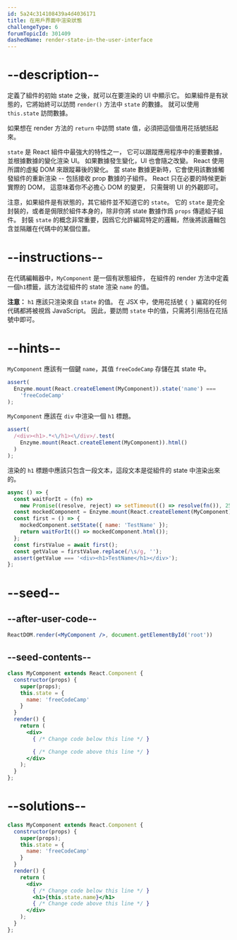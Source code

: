 ```yaml
---
id: 5a24c314108439a4d4036171
title: 在用戶界面中渲染狀態
challengeType: 6
forumTopicId: 301409
dashedName: render-state-in-the-user-interface
---
```


# --description--

定義了組件的初始 state 之後，就可以在要渲染的 UI 中顯示它。 如果組件是有狀態的，它將始終可以訪問 `render()` 方法中 `state` 的數據。 就可以使用 `this.state` 訪問數據。

如果想在 render 方法的 `return` 中訪問 state 值，必須把這個值用花括號括起來。

`state` 是 React 組件中最強大的特性之一， 它可以跟蹤應用程序中的重要數據，並根據數據的變化渲染 UI。 如果數據發生變化，UI 也會隨之改變。 React 使用所謂的虛擬 DOM 來跟蹤幕後的變化。 當 state 數據更新時，它會使用該數據觸發組件的重新渲染 -- 包括接收 prop 數據的子組件。 React 只在必要的時候更新實際的 DOM， 這意味着你不必擔心 DOM 的變更， 只需聲明 UI 的外觀即可。

注意，如果組件是有狀態的，其它組件並不知道它的 `state`。 它的 `state` 是完全封裝的，或者是侷限於組件本身的，除非你將 state 數據作爲 `props` 傳遞給子組件。 封裝 `state` 的概念非常重要，因爲它允許編寫特定的邏輯，然後將該邏輯包含並隔離在代碼中的某個位置。

# --instructions--

在代碼編輯器中，`MyComponent` 是一個有狀態組件， 在組件的 render 方法中定義一個`h1`標籤，該方法從組件的 state 渲染 `name` 的值。

**注意：** `h1` 應該只渲染來自 `state` 的值。 在 JSX 中，使用花括號 `{ }` 編寫的任何代碼都將被視爲 JavaScript。 因此，要訪問 `state` 中的值，只需將引用括在花括號中即可。

# --hints--

`MyComponent` 應該有一個鍵 `name`，其值 `freeCodeCamp` 存儲在其 state 中。

```js
assert(
  Enzyme.mount(React.createElement(MyComponent)).state('name') ===
    'freeCodeCamp'
);
```

`MyComponent` 應該在 `div` 中渲染一個 `h1` 標題。

```js
assert(
  /<div><h1>.*<\/h1><\/div>/.test(
    Enzyme.mount(React.createElement(MyComponent)).html()
  )
);
```

渲染的 `h1` 標題中應該只包含一段文本，這段文本是從組件的 state 中渲染出來的。

```js
async () => {
  const waitForIt = (fn) =>
    new Promise((resolve, reject) => setTimeout(() => resolve(fn()), 250));
  const mockedComponent = Enzyme.mount(React.createElement(MyComponent));
  const first = () => {
    mockedComponent.setState({ name: 'TestName' });
    return waitForIt(() => mockedComponent.html());
  };
  const firstValue = await first();
  const getValue = firstValue.replace(/\s/g, '');
  assert(getValue === '<div><h1>TestName</h1></div>');
};
```

# --seed--

## --after-user-code--

```jsx
ReactDOM.render(<MyComponent />, document.getElementById('root'))
```

## --seed-contents--

```jsx
class MyComponent extends React.Component {
  constructor(props) {
    super(props);
    this.state = {
      name: 'freeCodeCamp'
    }
  }
  render() {
    return (
      <div>
        { /* Change code below this line */ }

        { /* Change code above this line */ }
      </div>
    );
  }
};
```

# --solutions--

```jsx
class MyComponent extends React.Component {
  constructor(props) {
    super(props);
    this.state = {
      name: 'freeCodeCamp'
    }
  }
  render() {
    return (
      <div>
        { /* Change code below this line */ }
        <h1>{this.state.name}</h1>
        { /* Change code above this line */ }
      </div>
    );
  }
};
```
